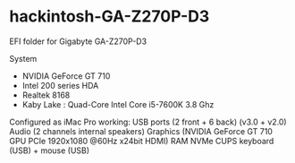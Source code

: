 # hackintosh-GA-Z270P-D3
EFI folder for Gigabyte GA-Z270P-D3

System
* NVIDIA GeForce GT 710
* Intel 200 series HDA
* Realtek 8168
* Kaby Lake : Quad-Core Intel Core i5-7600K 3.8 Ghz

Configured as iMac Pro
working:
USB ports (2 front + 6 back) (v3.0 + v2.0)
Audio (2 channels internal speakers)
Graphics (NVIDIA GeForce GT 710 GPU PCIe 1920x1080 @60Hz x24bit HDMI)
RAM
NVMe
CUPS
keyboard (USB) + mouse (USB)
